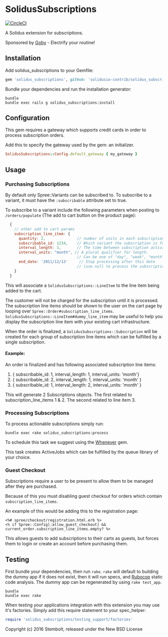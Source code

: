 # SolidusSubscriptions

[![CircleCI](https://circleci.com/gh/solidusio-contrib/solidus_subscriptions/tree/master.svg?style=svg)](https://circleci.com/gh/solidusio-contrib/solidus_subscriptions/tree/master)

A Solidus extension for subscriptions.

Sponsored by [Goby](https://www.goby.co) - Electrify your routine!

## Installation

Add solidus_subscriptions to your Gemfile:

```ruby
gem 'solidus_subscriptions', github: 'solidusio-contrib/solidus_subscriptions'
```

Bundle your dependencies and run the installation generator:

```shell
bundle
bundle exec rails g solidus_subscriptions:install
```

## Configuration
This gem requires a gateway which supports credit cards in order to process
subscription orders.

Add this to specify the gateway used by the gem:
an initializer.

```ruby
SolidusSubscriptions::Config.default_gateway { my_gateway }
```

## Usage

### Purchasing Subscriptions

By default only Spree::Variants can be subscribed to. To subscribe to a variant, it must have the
`:subscribable` attribute set to true.

To subscribe to a variant include the following parameters when posting to `/orders/populate` (The
add to cart button on the product page):

```js
  {
    // other add to cart params
    subscription_line_item: {
      quantity: 2,              // number of units in each subscription order.
      subscribable_id: 1234,    // Which variant the subscription is for.
      interval_length: 1,       // The time between subscription activations.
      interval_units: "month", // A plural qualifier for length.
                                // Can be one of "day", "week", "month", or "year".
      end_date: '2011/12/13'     // Stop processing after this date
                                // (use null to process the subscription ad nauseam)
    }
  }
```

This will associate a `SolidusSubscriptions::LineItem` to the line item being added to the cart.

The customer will not be charged for the subscription until it is processed. The subscription line
items should be shown to the user on the cart page by looping over
`Spree::Order#subscription_line_items`. `SolidusSubscriptions::LineItem#dummy_line_item` may be
useful to help you display the subscription line item with your existing cart infrastructure.

When the order is finalized, a `SolidusSubscriptions::Subscription` will be created for each group
of subscription line items which can be fulfilled by a single subscription.

#### Example:

An order is finalized and has following associated subscription line items:

1. { subscribable_id: 1, interval_length: 1, interval_units: 'month'}
2. { subscribable_id: 2, interval_length: 1, interval_units: 'month' }
3. { subscribable_id: 1, interval_length: 2, interval_units: 'month' }

This will generate 2 Subscriptions objects. The first related to subscription_line_items 1 & 2. The
second  related to line item 3.

### Processing Subscriptions

To process actionable subscriptions simply run:

`bundle exec rake solidus_subscriptions:process`

To schedule this task we suggest using the [Whenever](https://github.com/javan/whenever) gem.

This task creates ActiveJobs which can be fulfilled by the queue library of your
choice.

### Guest Checkout

Subscriptions require a user to be present to allow them to be managed after they are purchased.

Because of this you must  disabling guest checkout for orders which contain `subscription_line_items`.

An example of this would be adding this to the registration page:

```erb
<%# spree/checkout/registration.html.erb %>
<% if Spree::Config[:allow_guest_checkout] && current_order.subscription_line_items.empty? %>
```

This allows guests to add subscriptions to their carts as guests, but forces them to login or create
an account before purchasing them.

## Testing

First bundle your dependencies, then run `rake`. `rake` will default to building the dummy app if it
does not exist, then it will run specs, and [Rubocop](https://github.com/bbatsov/rubocop) static
code analysis. The dummy app can be regenerated by using `rake test_app`.

```shell
bundle
bundle exec rake
```

When testing your applications integration with this extension you may use it's factories. Simply
add this require statement to your spec_helper:

```ruby
require 'solidus_subscriptions/testing_support/factories'
```

Copyright (c) 2016 Stembolt, released under the New BSD License
